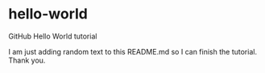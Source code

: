 # hello-world
GitHub Hello World tutorial

I am just adding random text to this README.md so I can finish the tutorial.  Thank you.
